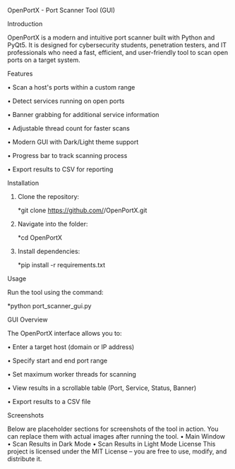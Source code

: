 OpenPortX - Port Scanner Tool (GUI)

 Introduction
 
OpenPortX is a modern and intuitive port scanner built with Python and PyQt5. It is designed for cybersecurity students, penetration testers, and IT professionals who need a fast, efficient, and user-friendly tool to scan open ports on a target system.

 Features
 
• Scan a host's ports within a custom range

• Detect services running on open ports

• Banner grabbing for additional service information

• Adjustable thread count for faster scans

• Modern GUI with Dark/Light theme support

• Progress bar to track scanning process

• Export results to CSV for reporting



 Installation
 
1. Clone the repository:
   
   *git clone https://github.com/<your-username>/OpenPortX.git
   
4. Navigate into the folder:
   
   *cd OpenPortX
   
7. Install dependencies:
   
   *pip install -r requirements.txt
   
   
 Usage
 
Run the tool using the command:


   *python port_scanner_gui.py
   
   
 GUI Overview
 
The OpenPortX interface allows you to:

• Enter a target host (domain or IP address)

• Specify start and end port range

• Set maximum worker threads for scanning

• View results in a scrollable table (Port, Service, Status, Banner)

• Export results to a CSV file


 Screenshots
 
Below are placeholder sections for screenshots of the tool in action. You can replace them with actual images after running the tool.
• Main Window
• Scan Results in Dark Mode
• Scan Results in Light Mode
 License
This project is licensed under the MIT License – you are free to use, modify, and distribute it.

